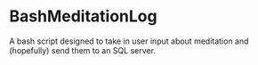 # BashMeditationLog
A bash script designed to take in user input about meditation and (hopefully) send them to an SQL server.
